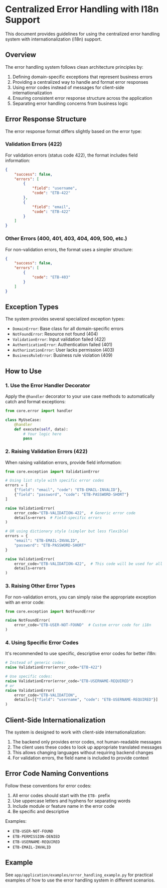 # Centralized Error Handling with I18n Support

This document provides guidelines for using the centralized error handling system with internationalization (i18n) support.

## Overview

The error handling system follows clean architecture principles by:

1. Defining domain-specific exceptions that represent business errors
2. Providing a centralized way to handle and format error responses
3. Using error codes instead of messages for client-side internationalization
4. Ensuring consistent error response structure across the application
5. Separating error handling concerns from business logic

## Error Response Structure

The error response format differs slightly based on the error type:

### Validation Errors (422)

For validation errors (status code 422), the format includes field information:

```json
{
	"success": false,
	"errors": [
		{
			"field": "username",
			"code": "ETB-422"
		},
		{
			"field": "email",
			"code": "ETB-422"
		}
	]
}
```

### Other Errors (400, 401, 403, 404, 409, 500, etc.)

For non-validation errors, the format uses a simpler structure:

```json
{
	"success": false,
	"errors": [
		{
			"code": "ETB-403"
		}
	]
}
```

## Exception Types

The system provides several specialized exception types:

-   `DomainError`: Base class for all domain-specific errors
-   `NotFoundError`: Resource not found (404)
-   `ValidationError`: Input validation failed (422)
-   `AuthenticationError`: Authentication failed (401)
-   `AuthorizationError`: User lacks permission (403)
-   `BusinessRuleError`: Business rule violation (409)

## How to Use

### 1. Use the Error Handler Decorator

Apply the `@handler` decorator to your use case methods to automatically catch and format exceptions:

```python
from core.error import handler

class MyUseCase:
    @handler
    def execute(self, data):
        # Your logic here
        pass
```

### 2. Raising Validation Errors (422)

When raising validation errors, provide field information:

```python
from core.exception import ValidationError

# Using list style with specific error codes
errors = [
    {"field": "email", "code": "ETB-EMAIL-INVALID"},
    {"field": "password", "code": "ETB-PASSWORD-SHORT"}
]

raise ValidationError(
    error_code="ETB-VALIDATION-422",  # Generic error code
    details=errors  # Field-specific errors
)

# OR using dictionary style (simpler but less flexible)
errors = {
    "email": "ETB-EMAIL-INVALID",
    "password": "ETB-PASSWORD-SHORT"
}

raise ValidationError(
    error_code="ETB-VALIDATION-422",  # This code will be used for all fields
    details=errors
)
```

### 3. Raising Other Error Types

For non-validation errors, you can simply raise the appropriate exception with an error code:

```python
from core.exception import NotFoundError

raise NotFoundError(
    error_code="ETB-USER-NOT-FOUND"  # Custom error code for i18n
)
```

### 4. Using Specific Error Codes

It's recommended to use specific, descriptive error codes for better i18n:

```python
# Instead of generic codes:
raise ValidationError(error_code="ETB-422")

# Use specific codes:
raise ValidationError(error_code="ETB-USERNAME-REQUIRED")
# or
raise ValidationError(
    error_code="ETB-VALIDATION",
    details=[{"field": "username", "code": "ETB-USERNAME-REQUIRED"}]
)
```

## Client-Side Internationalization

The system is designed to work with client-side internationalization:

1. The backend only provides error codes, not human-readable messages
2. The client uses these codes to look up appropriate translated messages
3. This allows changing languages without requiring backend changes
4. For validation errors, the field name is included to provide context

## Error Code Naming Conventions

Follow these conventions for error codes:

1. All error codes should start with the `ETB-` prefix
2. Use uppercase letters and hyphens for separating words
3. Include module or feature name in the error code
4. Be specific and descriptive

Examples:

-   `ETB-USER-NOT-FOUND`
-   `ETB-PERMISSION-DENIED`
-   `ETB-USERNAME-REQUIRED`
-   `ETB-EMAIL-INVALID`

## Example

See `app/application/examples/error_handling_example.py` for practical examples of how to use the error handling system in different scenarios.
